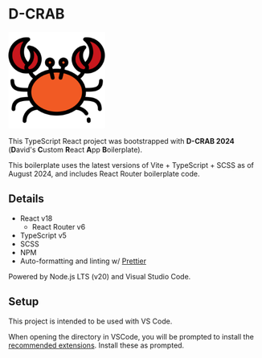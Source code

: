 # D-CRAB

<img src="public/crab-favicon.svg" width=192 height=192 />

This TypeScript React project was bootstrapped with **D-CRAB 2024** (**D**avid's **C**ustom **R**eact **A**pp **B**oilerplate).

This boilerplate uses the latest versions of Vite + TypeScript + SCSS as of August 2024, and includes React Router boilerplate code.

## Details

-   React v18
    -   React Router v6
-   TypeScript v5
-   SCSS
-   NPM
-   Auto-formatting and linting w/ [Prettier](https://prettier.io/)

Powered by Node.js LTS (v20) and Visual Studio Code.

## Setup

This project is intended to be used with VS Code.

When opening the directory in VSCode, you will be prompted to install the [recommended extensions](./.vscode/extensions.json). Install these as prompted.
